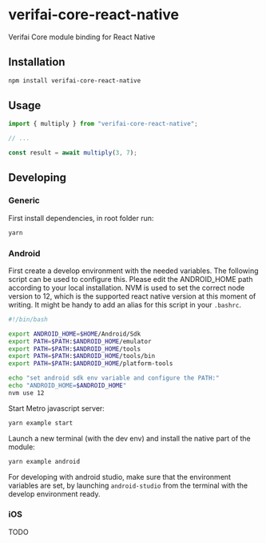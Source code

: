 # verifai-core-react-native

Verifai Core module binding for React Native

## Installation

```sh
npm install verifai-core-react-native
```

## Usage

```js
import { multiply } from "verifai-core-react-native";

// ...

const result = await multiply(3, 7);
```

## Developing

### Generic

First install dependencies, in root folder run:

```bash
yarn
```

### Android

First create a develop environment with the needed variables. The following
script can be used to configure this. Please edit the ANDROID_HOME path
according to your local installation. NVM is used to set the correct node
version to 12, which is the supported react native version at this moment of
writing. It might be handy to add an alias for this script in your `.bashrc`.

```bash
#!/bin/bash

export ANDROID_HOME=$HOME/Android/Sdk
export PATH=$PATH:$ANDROID_HOME/emulator
export PATH=$PATH:$ANDROID_HOME/tools
export PATH=$PATH:$ANDROID_HOME/tools/bin
export PATH=$PATH:$ANDROID_HOME/platform-tools

echo "set android sdk env variable and configure the PATH:"
echo "ANDROID_HOME=$ANDROID_HOME"
nvm use 12
```

Start Metro javascript server:

```bash
yarn example start
```

Launch a new terminal (with the dev env) and install the native part of the
module:

```bash
yarn example android
```

For developing with android studio, make sure that the environment variables are
set, by launching `android-studio` from the terminal with the develop
environment ready.

### iOS

TODO

